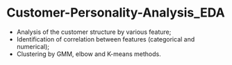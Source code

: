 # Customer-Personality-Analysis_EDA  
- Analysis of the customer structure by various feature;  
- Identification of correlation between features (categorical and numerical);  
- Clustering by GMM, elbow and K-means methods.
